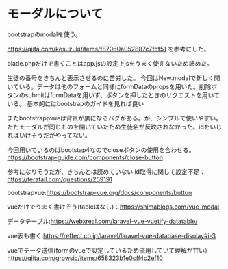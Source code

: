 # モーダルについて

bootstrapのmodalを使う。<br>

https://qiita.com/kesuzuki/items/f87060a052887c7fdf51
を参考にした。

blade.phpだけで書くことはapp.jsの設定上jsをうまく使えないため諦めた。

生徒の番号をきちんと表示させるのに苦労した。
今回はNew.modalで新しく開いている。データは他のフォームと同様にformDataのpropsを用いた。削除ボタンのsubmitはformDataを用いず、ボタンを押したときのリクエストを用いている。
基本的にはbootstrapのガイドを見れば良い

またbootstrappvueは背景が黒になるバグがある。が、シンプルで使いやすい。
ただモーダルが同じものを開いていたため生徒名が反映されなかった。idをいじればいけそうだがやってない。

今回用いているのはbootstap4なのでcloseボタンの使用を合わせる。
https://bootstrap-guide.com/components/close-button


参考になりそうだが、きちんとは読めていない
id取得に関して設定不足：https://teratail.com/questions/259191<br>

bootstrapvue:https://bootstrap-vue.org/docs/components/button<br>

vueだけでうまく書けそう(tableはなし)：https://shimablogs.com/vue-modal

データテーブル:https://webxreal.com/laravel-vue-vuetify-datatable/

vue表も書く:https://reffect.co.jp/laravel/laravel-vue-database-display#i-3

vueでデータ送信(formのvueで設定しているため流用していて理解が甘い）https://qiita.com/growsic/items/658323b1e0cff4c2ef10

